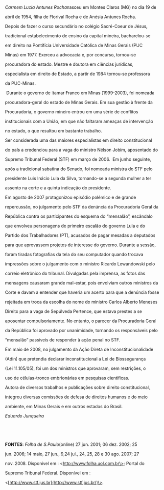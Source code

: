 

 



*Carmem Lucia Antunes Rocha*nasceu em Montes Claros (MG) no dia 19 de

abril de 1954, filha de Florival Rocha e de Anésia Antunes Rocha.



Depois de fazer o curso secundário no colégio Sacré-Coeur de Jésus,

tradicional estabelecimento de ensino da capital mineira, bacharelou-se

em direito na Pontifícia Universidade Católica de Minas Gerais (PUC

Minas) em 1977. Exerceu a advocacia e, por concurso, tornou-se

procuradora do estado. Mestre e doutora em ciências jurídicas,

especialista em direito de Estado, a partir de 1984 tornou-se professora

da PUC-Minas.



 Durante o governo de Itamar Franco em Minas (1999-2003), foi nomeada

procuradora-geral do estado de Minas Gerais. Em sua gestão à frente da

Procuradoria, o governo mineiro entrou em uma série de conflitos

institucionais com a União, em que não faltaram ameaças de intervenção

no estado, o que resultou em bastante trabalho.



Ser considerada uma das maiores especialistas em direito constitucional

do país a credenciou para a vaga do ministro Nélson Jobim, aposentado do

Supremo Tribunal Federal (STF) em março de 2006.  Em junho seguinte,

após a tradicional sabatina do Senado, foi nomeada ministra do STF pelo

presidente Luis Inácio Lula da Silva, tornando-se a segunda mulher a ter

assento na corte e a quinta indicação do presidente.



Em agosto de 2007 protagonizou episódio polêmico e de grande

repercussão, no julgamento pelo STF da denúncia da Procuradoria Geral da

República contra os participantes do esquema do “mensalão”, escândalo

que envolveu personagens do primeiro escalão do governo Lula e do

Partido dos Trabalhadores (PT), acusados de pagar mesadas a deputados

para que aprovassem projetos de interesse do governo. Durante a sessão,

foram tiradas fotografias da tela do seu computador quando trocava

impressões sobre o julgamento com o ministro Ricardo Lewandowski pelo

correio eletrônico do tribunal. Divulgadas pela imprensa, as fotos das

mensagens causaram grande mal-estar, pois envolviam outros ministros da

Corte e davam a entender que haveria um acerto para que a denúncia fosse

rejeitada em troca da escolha do nome do ministro Carlos Alberto Meneses

Direito para a vaga de Sepúlveda Pertence, que estava prestes a se

aposentar compulsoriamente. No entanto, o parecer da Procuradoria Geral

da República foi aprovado por unanimidade, tornando os responsáveis pelo

“mensalão” passíveis de responder à ação penal no STF.



Em maio de 2008, no julgamento da Ação Direta de Inconstitucionalidade

(Adin) que pretendia declarar inconstitucional a Lei de Biossegurança

(Lei 11.105/05), foi um dos ministros que aprovaram, sem restrições, o

uso de células-tronco embrionárias em pesquisas científicas.



Autora de diversos trabalhos e publicações sobre direito constitucional,

integrou diversas comissões de defesa de direitos humanos e do meio

ambiente, em Minas Gerais e em outros estados do Brasil.



*Eduardo Junqueira*



 



 



**FONTES**: *Folha de S.Paulo*(online) 27 jun. 2001; 06 dez. 2002; 25

jun. 2006; 14 maio, 27 jun., 9,24 jul., 24, 25, 28 e 30 ago. 2007; 27

nov. 2008. Disponível em : \<http://www.folha.uol.com.br\>; Portal do

Supremo Tribunal Federal. Disponível em :

\<[http://www.stf.jus.br](http://www.stf.jus.br/)\>.



 



     



          

